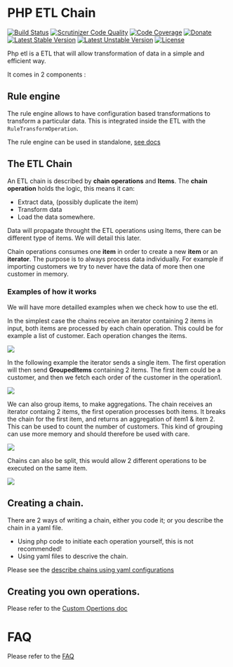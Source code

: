 # PHP ETL Chain

[![Build Status](https://travis-ci.org/oliverde8/php-etl.svg?branch=master)](https://travis-ci.org/oliverde8/php-etl)
[![Scrutinizer Code Quality](https://scrutinizer-ci.com/g/oliverde8/php-etl/badges/quality-score.png?b=master)](https://scrutinizer-ci.com/g/oliverde8/php-etl/?branch=master)
[![Code Coverage](https://scrutinizer-ci.com/g/oliverde8/php-etl/badges/coverage.png?b=master)](https://scrutinizer-ci.com/g/oliverde8/php-etl/?branch=master)
[![Donate](https://img.shields.io/badge/paypal-donate-yellow.svg)](https://www.paypal.com/cgi-bin/webscr?cmd=_donations&business=oliverde8@gmail.com&lc=US&item_name=php-etl&no_note=0&cn=&curency_code=EUR&bn=PP-DonationsBF:btn_donateCC_LG.gif:NonHosted)
[![Latest Stable Version](https://poser.pugx.org/oliverde8/php-etl/v/stable)](https://packagist.org/packages/oliverde8/php-etl)
[![Latest Unstable Version](https://poser.pugx.org/oliverde8/php-etl/v/unstable)](https://packagist.org/packages/oliverde8/php-etl)
[![License](https://poser.pugx.org/oliverde8/php-etl/license)](https://packagist.org/packages/oliverde8/php-etl)

Php etl is a ETL that will allow transformation of data in a simple and efficient way.

It comes in 2 components : 

## Rule engine

The rule engine allows to have configuration based transformations to transform a particular data. 
This is integrated inside the ETL with the `RuleTransformOperation`. 

The rule engine can be used in standalone, [see docs](docs/RuleEngine.md)

## The ETL Chain 

An ETL chain is described by **chain operations** and **Items**. The **chain operation** holds the logic, this
means it can:
- Extract data, (possibly duplicate the item)
- Transform data 
- Load the data somewhere. 

Data will propagate throught the ETL operations using Items, there can be different type of items. We will detail this later. 

Chain operations consumes one **item** in order to create a new **item** or an **iterator**. The purpose is to always 
process data individually. For example if importing customers we try to never have the data of more then one
customer in memory. 

### Examples of how it works

We will have more detailled examples when we check how to use the etl. 

In the simplest case the chains receive an iterator containing 2 items in input, both items
are processed by each chain operation. This could be for example a list of customer. Each operation
changes the items.

![](docs/flow-1.png)

In the following example the iterator sends a single item. The first operation will then send **GroupedItems** 
containing 2 items. The first item could be a customer, and then we fetch each order of the customer
in the operation1.

![](docs/flow-2.png)

We can also group items, to make aggregations. The chain receives an iterator containg 2 items, 
the first operation processes both items. It breaks the chain for the first item, and returns an aggregation
of item1 & item 2. This can be used to count the number of customers. This kind of grouping can use more memory
and should therefore be used with care.

![](docs/flow-3.png)

Chains can also be split, this would allow 2 different operations to be executed on the same item.

![](docs/flow-4.png)


## Creating a chain. 

There are 2 ways of writing a chain, either you code it; or you describe the chain in a yaml file. 

- Using php code to initiate each operation yourself, this is not recommended! 
- Using yaml files to descrive the chain. 

Please see the [describe chains using yaml configurations](docs/DescribeChain.md)

## Creating you own operations.

Please refer to the [Custom Opertions doc](docs/CustomOperations.md)

# FAQ

Please refer to the [FAQ](docs/faq.md)


